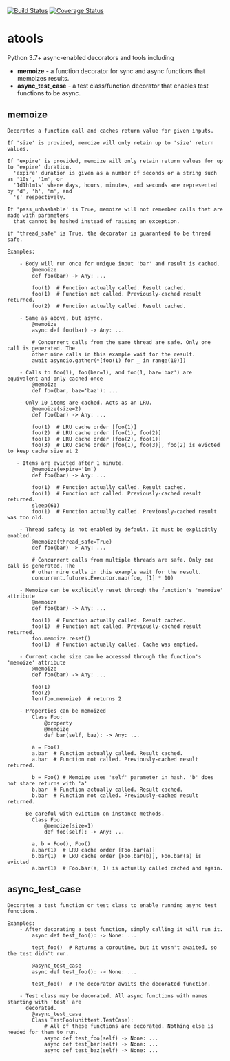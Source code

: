 [![Build Status](https://travis-ci.org/cevans87/atools.svg?branch=master&kill_cache=1)](https://travis-ci.org/cevans87/atools)
[![Coverage Status](https://coveralls.io/repos/github/cevans87/atools/badge.svg?branch=master&kill_cache=1)](https://coveralls.io/github/cevans87/atools?branch=master)
# atools
Python 3.7+ async-enabled decorators and tools including

- __memoize__ - a function decorator for sync and async functions that memoizes results.
- __async_test_case__ - a test class/function decorator that enables test functions to be async.

## memoize
    Decorates a function call and caches return value for given inputs.

    If 'size' is provided, memoize will only retain up to 'size' return values.

    If 'expire' is provided, memoize will only retain return values for up to 'expire' duration.
      'expire' duration is given as a number of seconds or a string such as '10s', '1m', or
      '1d1h1m1s' where days, hours, minutes, and seconds are represented by 'd', 'h', 'm', and
      's' respectively.

    If 'pass_unhashable' is True, memoize will not remember calls that are made with parameters
      that cannot be hashed instead of raising an exception.

    if 'thread_safe' is True, the decorator is guaranteed to be thread safe.

    Examples:

        - Body will run once for unique input 'bar' and result is cached.
            @memoize
            def foo(bar) -> Any: ...

            foo(1)  # Function actually called. Result cached.
            foo(1)  # Function not called. Previously-cached result returned.
            foo(2)  # Function actually called. Result cached.

        - Same as above, but async.
            @memoize
            async def foo(bar) -> Any: ...

            # Concurrent calls from the same thread are safe. Only one call is generated. The
            other nine calls in this example wait for the result.
            await asyncio.gather(*[foo(1) for _ in range(10)])

        - Calls to foo(1), foo(bar=1), and foo(1, baz='baz') are equivalent and only cached once
            @memoize
            def foo(bar, baz='baz'): ...

        - Only 10 items are cached. Acts as an LRU.
            @memoize(size=2)
            def foo(bar) -> Any: ...

            foo(1)  # LRU cache order [foo(1)]
            foo(2)  # LRU cache order [foo(1), foo(2)]
            foo(1)  # LRU cache order [foo(2), foo(1)]
            foo(3)  # LRU cache order [foo(1), foo(3)], foo(2) is evicted to keep cache size at 2

       - Items are evicted after 1 minute.
            @memoize(expire='1m')
            def foo(bar) -> Any: ...

            foo(1)  # Function actually called. Result cached.
            foo(1)  # Function not called. Previously-cached result returned.
            sleep(61)
            foo(1)  # Function actually called. Previously-cached result was too old.

        - Thread safety is not enabled by default. It must be explicitly enabled.
            @memoize(thread_safe=True)
            def foo(bar) -> Any: ...

            # Concurrent calls from multiple threads are safe. Only one call is generated. The
            # other nine calls in this example wait for the result.
            concurrent.futures.Executor.map(foo, [1] * 10)

        - Memoize can be explicitly reset through the function's 'memoize' attribute
            @memoize
            def foo(bar) -> Any: ...

            foo(1)  # Function actually called. Result cached.
            foo(1)  # Function not called. Previously-cached result returned.
            foo.memoize.reset()
            foo(1)  # Function actually called. Cache was emptied.

        - Current cache size can be accessed through the function's 'memoize' attribute
            @memoize
            def foo(bar) -> Any: ...

            foo(1)
            foo(2)
            len(foo.memoize)  # returns 2

        - Properties can be memoized
            Class Foo:
                @property
                @memoize
                def bar(self, baz): -> Any: ...

            a = Foo()
            a.bar  # Function actually called. Result cached.
            a.bar  # Function not called. Previously-cached result returned.

            b = Foo() # Memoize uses 'self' parameter in hash. 'b' does not share returns with 'a'
            b.bar  # Function actually called. Result cached.
            b.bar  # Function not called. Previously-cached result returned.

        - Be careful with eviction on instance methods.
            Class Foo:
                @memoize(size=1)
                def foo(self): -> Any: ...

            a, b = Foo(), Foo()
            a.bar(1)  # LRU cache order [Foo.bar(a)]
            b.bar(1)  # LRU cache order [Foo.bar(b)], Foo.bar(a) is evicted
            a.bar(1)  # Foo.bar(a, 1) is actually called cached and again.

## async_test_case
    Decorates a test function or test class to enable running async test functions.

    Examples:
        - After decorating a test function, simply calling it will run it.
            async def test_foo(): -> None: ...

            test_foo()  # Returns a coroutine, but it wasn't awaited, so the test didn't run.

            @async_test_case
            async def test_foo(): -> None: ...

            test_foo()  # The decorator awaits the decorated function.

        - Test class may be decorated. All async functions with names starting with 'test' are
          decorated.
            @async_test_case
            Class TestFoo(unittest.TestCase):
                # All of these functions are decorated. Nothing else is needed for them to run.
                async def test_foo(self) -> None: ...
                async def test_bar(self) -> None: ...
                async def test_baz(self) -> None: ...
